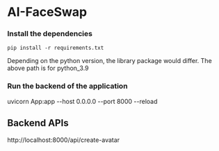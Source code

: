 # AI-FaceSwap

### Install the dependencies
 `pip install -r requirements.txt`

Depending on the python version, the library package would differ. The above path is for python_3.9

### Run the backend of the application
uvicorn App:app --host 0.0.0.0 --port 8000 --reload

## Backend APIs
http://localhost:8000/api/create-avatar
